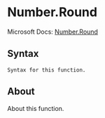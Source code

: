 ---
---

# Number.Round

Microsoft Docs: [Number.Round](https://docs.microsoft.com/en-us/powerquery-m/number-round)

## Syntax

```powerquery-m
Syntax for this function.
```

## About

About this function.

